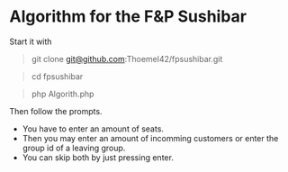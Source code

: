 # Algorithm for the F&P Sushibar

Start it with
> git clone git@github.com:Thoemel42/fpsushibar.git

> cd fpsushibar 

> php Algorith.php

Then follow the prompts.

* You have to enter an amount of seats.
* Then you may enter an amount of incomming customers or enter the group id of a leaving group.
* You can skip both by just pressing enter.